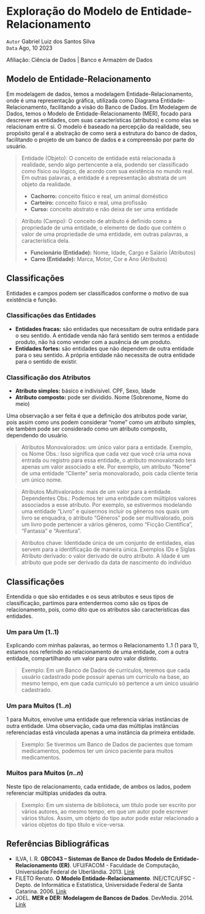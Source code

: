 # Exploração do Modelo de Entidade-Relacionamento

`Autor` Gabriel Luiz dos Santos Silva\
`Data` Ago, 10 2023

Afiliação: Ciência de Dados | Banco e Armazém de Dados

## Modelo de Entidade-Relacionamento

Em modelagem de dados, temos a modelagem Entidade-Relacionamento, onde é uma representação gráfica, utilizada como Diagrama Entidade-Relacionamento, facilitando a visão do Banco de Dados. Em Modelagem de Dados, temos o Modelo de Entidade-Relacionamento (MER), focado para descrever as entidades, com suas características (atributos) e como elas se relacionam entre si. O modelo é baseado na percepção da realidade, seu propósito geral é a abstração de como será a estrutura do banco de dados, facilitando o projeto de um banco de dados e a compreensão por parte do usuário.

> Entidade (Objeto):
O conceito de entidade está relacionada à realidade, sendo algo pertencente a ela, podendo ser classificado como físico ou lógico, de acordo com sua existência no mundo real. Em outras palavras, a entidade é a representação abstrata de um objeto da realidade.
> 
> - **Cachorro:** conceito físico e real, um animal doméstico
> - **Carteiro:** conceito físico e real, uma profissão
> - **Curso:** conceito abstrato e não deixa de ser uma entidade

> Atributo (Campo):
O conceito de atributo é definido como a propriedade de uma entidade, o elemento de dado que contém o valor de uma propriedade de uma entidade, em outras palavras, a característica dela.
> 
> - **Funcionário (Entidade):** Nome, Idade, Cargo e Salário (Atributos)
> - **Carro (Entidade):** Marca, Motor, Cor e Ano (Atributos)

## Classificações

Entidades e campos podem ser classificados conforme o motivo de sua existência e função.

### Classificações das Entidades

- **Entidades fracas:** são entidades que necessitam de outra entidade para o seu sentido. A entidade venda não fará sentido sem termos a entidade produto, não há como vender com a ausência de um produto.
- **Entidades fortes:** são entidades que não dependem de outra entidade para o seu sentido. A própria entidade não necessita de outra entidade para o sentido de existir.

### Classificação dos Atributos

- **Atributo simples:** básico e indivisível. CPF, Sexo, Idade
- **Atributo composto:** pode ser dividido. Nome (Sobrenome, Nome do meio)

Uma observação a ser feita é que a definição dos atributos pode variar, pois assim como uns podem considerar “nome” como um atributo simples, ele também pode ser considerado como um atributo composto, dependendo do usuário.

> Atributos Monovalorados: um único valor para a entidade. Exemplo, os Nome
Obs.: Isso significa que cada vez que você cria uma nova entrada ou registro para essa entidade, o atributo monovalorado terá apenas um valor associado a ele. Por exemplo, um atributo “Nome” de uma entidade “Cliente” seria monovalorado, pois cada cliente teria um único nome.
> 

> Atributos Multivalorados: mais de um valor para a entidade. Dependentes
Obs.: Podemos ter uma entidade com múltiplos valores associados a esse atributo. Por exemplo, se estivermos modelando uma entidade “Livro” e quisermos incluir os gêneros nos quais um livro se enquadra, o atributo “Gêneros” pode ser multivalorado, pois um livro pode pertencer a vários gêneros, como “Ficção Científica”, “Fantasia” e “Aventura”.
> 

> Atributos chave: Identidade única de um conjunto de entidades, elas servem para a identificação de maneira única. Exemplos IDs e Siglas
Atributo derivado: o valor derivado de outro atributo. A Idade é um atributo que pode ser derivado da data de nascimento do indivíduo
> 

## Classificações

Entendida o que são entidades e os seus atributos e seus tipos de classificação, partimos para entendermos como são os tipos de relacionamento, pois, como dito que os atributos são características das entidades.

### Um para Um ($1..1$)

Explicando com minhas palavras, ao termos o Relacionamento 1..1 (1 para 1), estamos nos referindo ao relacionamento de uma entidade, com a outra entidade, compartilhando um valor para outro valor distinto.

> Exemplo: Em um Banco de Dados de currículos, teremos que cada usuário cadastrado pode possuir apenas um currículo na base, ao mesmo tempo, em que cada currículo só pertence a um único usuário cadastrado.
> 

### Um para Muitos ($1..n$)

1 para Muitos, envolve uma entidade que referencia várias instâncias de outra entidade. Uma observação, cada uma das múltiplas instâncias referenciadas está vinculada apenas a uma instância da primeira entidade.

> Exemplo: Se tivermos um Banco de Dados de pacientes que tomam medicamentos, podemos ter um único paciente para muitos medicamentos.
> 

### Muitos para Muitos ($n..n$)

Neste tipo de relacionamento, cada entidade, de ambos os lados, podem referenciar múltiplas unidades da outra.

> Exemplo: Em um sistema de biblioteca, um título pode ser escrito por vários autores, ao mesmo tempo, em que um autor pode escrever vários títulos. Assim, um objeto do tipo autor pode estar relacionado a vários objetos do tipo título e vice-versa.
> 

## Referências Bibliográficas

- ILVA, I. R. **GBC043 – Sistemas de Banco de Dados Modelo de Entidade-Relacionamento (ER)**. UFU/FACOM - Faculdade de Computação, Universidade Federal de Uberlândia. 2013. [Link](https://www.facom.ufu.br/~ilmerio/sbd20141/sbd2modeloER.pdf)
- FILETO Renato. **O Modelo Entidade-Relacionamento**. INE/CTC/UFSC - Depto. de Informática e Estatística, Universidade Federal de Santa Catarina. 2006. [Link](https://www.inf.ufsc.br/~r.fileto/Disciplinas/INE5423-2010-1/Aulas/02-MER.pdf)
- JOEL. **MER e DER: Modelagem de Bancos de Dados**. DevMedia. 2014. [Link](https://www.devmedia.com.br/mer-e-der-modelagem-de-bancos-de-dados/14332)
